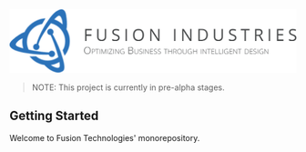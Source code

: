 ![Fusion Logo](./web/me/static/images/fusion-banner.png)

> NOTE: This project is currently in pre-alpha stages.


## Getting Started

Welcome to Fusion Technologies' monorepository.

